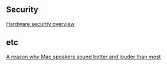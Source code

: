## Security
[Hardware security overview](https://support.apple.com/guide/security/hardware-security-overview-secf020d1074/1/web/1)

## etc
[A reason why Mac speakers sound better and louder than most](https://news.ycombinator.com/item?id=34935483)